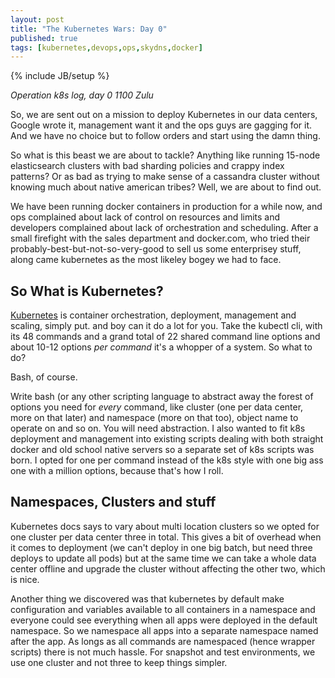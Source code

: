 ```yaml
---
layout: post
title: "The Kubernetes Wars: Day 0"
published: true
tags: [kubernetes,devops,ops,skydns,docker]
---
```

{% include JB/setup %}

_Operation k8s log, day 0 1100 Zulu_

So, we are sent out on a mission to deploy Kubernetes in our data centers, Google wrote it, management want it and the ops guys are gagging for it. And we have no choice but to follow orders and start using the damn thing. 

So what is this beast we are about to tackle? Anything like running 15-node elasticsearch clusters with bad sharding policies and crappy index patterns? Or as bad as trying to make sense of a cassandra cluster without knowing much about native american tribes? Well, we are about to find out. 

We have been running docker containers in production for a while now, and ops complained about lack of control on resources and limits and developers complained about lack of orchestration and scheduling. After a small firefight with the sales department and docker.com, who tried their probably-best-but-not-so-very-good to sell us some enterprisey stuff, along came kubernetes as the most likeley bogey we had to face. 

So What is Kubernetes?
-----------------------

[Kubernetes](http://kubernetes.io) is container orchestration, deployment, management and scaling, simply put. and boy can it do a lot for you. Take the kubectl cli, with its 48 commands and a grand total of 22 shared command line options and about 10-12 options _per command_ it's a whopper of a system. So what to do?

Bash, of course. 

Write bash (or any other scripting language to abstract away the forest of options you need for _every_ command, like cluster (one per data center, more on that later) and namespace (more on that too), object name to operate on and so on. You will need abstraction. I also wanted to fit k8s deployment and management into existing scripts dealing with both straight docker and old school native servers so a separate set of k8s scripts was born. I opted for one per command instead of the k8s style with one big ass one with a million options, because that's how I roll. 

Namespaces, Clusters and stuff
-------------------------------

Kubernetes docs says to vary about multi location clusters so we opted for one cluster per data center three in total. This gives a bit of overhead when it comes to deployment (we can't deploy in one big batch, but need three deploys to update all pods) but at the same time we can take a whole data center offline and upgrade the cluster without affecting the other two, which is nice. 

Another thing we discovered was that kubernetes by default make configuration and variables available to all containers in a namespace and everyone could see everything when all apps were deployed in the default namespace. So we namespace all apps into a separate namespace named after the app. As longs as all commands are namespaced (hence wrapper scripts) there is not much hassle. For snapshot and test environments, we use one cluster and not three to keep things simpler. 

